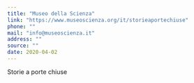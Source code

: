 ```yaml
---
title: "Museo della Scienza"
link: "https://www.museoscienza.org/it/storieaportechiuse"
phone: ""
mail: "info@museoscienza.it"
address: ""
source: ""
date: 2020-04-02
---
```


Storie a porte chiuse
